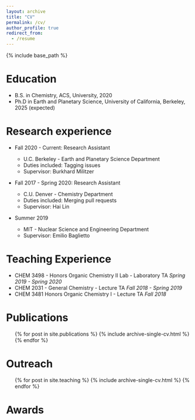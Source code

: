 ```yaml
---
layout: archive
title: "CV"
permalink: /cv/
author_profile: true
redirect_from:
  - /resume
---
```


{% include base_path %}

Education
======
* B.S. in Chemistry, ACS, University, 2020
* Ph.D in Earth and Planetary Science, University of California, Berkeley, 2025 (expected)

Research experience
======
* Fall 2020 - Current: Research Assistant
  * U.C. Berkeley - Earth and Planetary Science Department
  * Duties included: Tagging issues
  * Supervisor: Burkhard Militzer

* Fall 2017 - Spring 2020: Research Assistant
  * C.U. Denver - Chemistry Department
  * Duties included: Merging pull requests
  * Supervisor: Hai Lin
  
* Summer 2019
  * MIT - Nuclear Science and Engineering Department
  * Supervisor: Emilio Baglietto

Teaching Experience
======
* CHEM 3498 - Honors Organic Chemistry II Lab - Laboratory TA *Spring 2019 - Spring 2020*
* CHEM 2031 - General Chemistry - Lecture TA *Fall 2018 - Spring 2019*
* CHEM 3481 Honors Organic Chemistry I - Lecture TA *Fall 2018*

Publications
======
  <ul>{% for post in site.publications %}
    {% include archive-single-cv.html %}
  {% endfor %}</ul>
  
Outreach
======
  <ul>{% for post in site.teaching %}
    {% include archive-single-cv.html %}
  {% endfor %}</ul>

Awards
======


